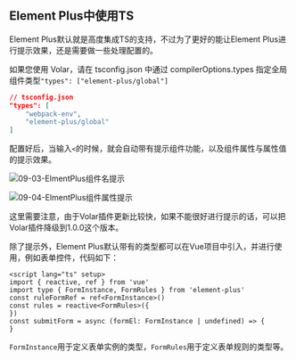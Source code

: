

## Element Plus中使用TS

Element Plus默认就是高度集成TS的支持，不过为了更好的能让Element Plus进行提示效果，还是需要做一些处理配置的。

如果您使用 Volar，请在 tsconfig.json 中通过 compilerOptions.types 指定全局组件类型`"types": ["element-plus/global"]`

```json
// tsconfig.json
"types": [
    "webpack-env",
    "element-plus/global"
]
```

配置好后，当输入`<`的时候，就会自动带有提示组件功能，以及组件属性与属性值的提示效果。

![09-03-ElmentPlus组件名提示](http://qny.mrpwei.cc/uPic/09-03-ElmentPlus组件名提示.png)

![09-04-ElmentPlus组件属性提示](http://qny.mrpwei.cc/uPic/09-04-ElmentPlus组件属性提示.png)

这里需要注意，由于Volar插件更新比较快，如果不能很好进行提示的话，可以把Volar插件降级到1.0.0这个版本。

除了提示外，Element Plus默认带有的类型都可以在Vue项目中引入，并进行使用，例如表单控件，代码如下：

```vue
<script lang="ts" setup>
import { reactive, ref } from 'vue'
import type { FormInstance, FormRules } from 'element-plus'
const ruleFormRef = ref<FormInstance>()
const rules = reactive<FormRules>({
})
const submitForm = async (formEl: FormInstance | undefined) => {
}
```

`FormInstance`用于定义表单实例的类型，`FormRules`用于定义表单规则的类型等。

